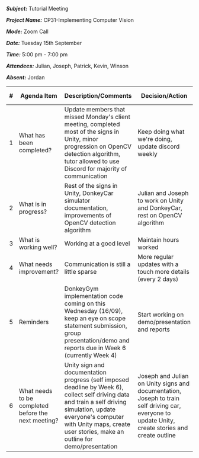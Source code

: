 ***Subject:*** Tutorial Meeting

***Project Name:*** CP31-Implementing Computer Vision

***Mode:*** Zoom Call

***Date:*** Tuesday 15th September

***Time:*** 5:00 pm - 7:00 pm

***Attendees:***  Julian, Joseph, Patrick, Kevin, Winson

***Absent:*** Jordan


|#|Agenda Item |Description/Comments|Decision/Action|Who?|Items for escalation|
|-|-|-|-|-|-|
|1|What has been completed?|Update members that missed Monday's client meeting, completed most of the signs in Unity, minor progression on OpenCV detection algorithm, tutor allowed to use Discord for majority of communication |Keep doing what we're doing, update discord weekly|Everyone|N/A|
|2|What is in progress?|Rest of the signs in Unity, DonkeyCar simulator documentation, improvements of OpenCV detection algorithm|Julian and Joseph to work on Unity and DonkeyCar, rest on OpenCV algorithm|Everyone|N/A|
|3|What is working well?|Working at a good level|Maintain hours worked|Everyone|N/A|
|4|What needs improvement? |Communication is still a little sparse|More regular updates with a touch more details (every 2 days)|Everyone|N/A|
|5|Reminders|DonkeyGym implementation code coming on this Wednesday (16/09), keep an eye on scope statement submission, group presentation/demo and reports due in Week 6 (currently Week 4)|Start working on demo/presentation and reports|Everyone|N/A|
|6|What needs to be completed before the next meeting?|Unity sign and documentation progress (self imposed deadline by Week 6), collect self driving data and train a self driving simulation, update everyone's computer with Unity maps, create user stories, make an outline for demo/presentation|Joseph and Julian on Unity signs and documentation, Joseph to train self driving car, everyone to update Unity, create stories and create outline|Everyone|N/A|